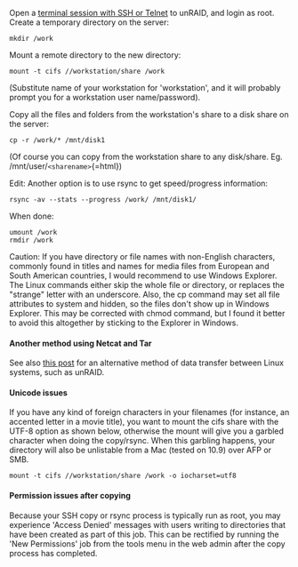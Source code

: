 Open a [terminal session with SSH or Telnet](Terminal_Access "wikilink")
to unRAID, and login as root. Create a temporary directory on the
server:

`mkdir /work`

Mount a remote directory to the new directory:

`mount -t cifs //workstation/share /work`

(Substitute name of your workstation for 'workstation', and it will
probably prompt you for a workstation user name/password).

Copy all the files and folders from the workstation's share to a disk
share on the server:

`cp -r /work/* /mnt/disk1`

(Of course you can copy from the workstation share to any disk/share.
Eg. /mnt/user/`<sharename>`{=html})

Edit: Another option is to use rsync to get speed/progress information:

`rsync -av --stats --progress /work/ /mnt/disk1/`

When done:

`umount /work`\
`rmdir /work`

Caution: If you have directory or file names with non-English
characters, commonly found in titles and names for media files from
European and South American countries, I would recommend to use Windows
Explorer. The Linux commands either skip the whole file or directory, or
replaces the "strange" letter with an underscore. Also, the cp command
may set all file attributes to system and hidden, so the files don't
show up in Windows Explorer. This may be corrected with chmod command,
but I found it better to avoid this altogether by sticking to the
Explorer in Windows.

#### Another method using Netcat and Tar

See also [this
post](http://lime-technology.com/forum/index.php?topic=5045.msg47257#msg47257)
for an alternative method of data transfer between Linux systems, such
as unRAID.

#### Unicode issues

If you have any kind of foreign characters in your filenames (for
instance, an accented letter in a movie title), you want to mount the
cifs share with the UTF-8 option as shown below, otherwise the mount
will give you a garbled character when doing the copy/rsync. When this
garbling happens, your directory will also be unlistable from a Mac
(tested on 10.9) over AFP or SMB.

`mount -t cifs //workstation/share /work -o iocharset=utf8`

#### Permission issues after copying

Because your SSH copy or rsync process is typically run as root, you may
experience 'Access Denied' messages with users writing to directories
that have been created as part of this job. This can be rectified by
running the 'New Permissions' job from the tools menu in the web admin
after the copy process has completed.
